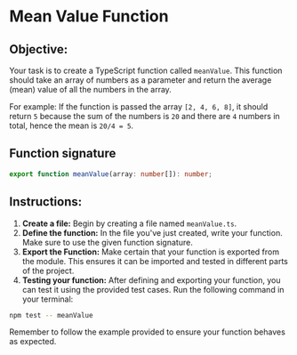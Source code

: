 # Mean Value Function

## Objective:

Your task is to create a TypeScript function called `meanValue`. This function should take an array of numbers as a parameter and return the average (mean) value of all the numbers in the array.

For example:
If the function is passed the array `[2, 4, 6, 8]`, it should return `5` because the sum of the numbers is `20` and there are `4` numbers in total, hence the mean is `20/4 = 5`.

## Function signature

```typescript
export function meanValue(array: number[]): number;
```

## Instructions:

1. **Create a file:** Begin by creating a file named `meanValue.ts`.
2. **Define the function:** In the file you've just created, write your function. Make sure to use the given function signature.
3. **Export the Function:** Make certain that your function is exported from the module. This ensures it can be imported and tested in different parts of the project.
4. **Testing your function:** After defining and exporting your function, you can test it using the provided test cases. Run the following command in your terminal:

```Bash
npm test -- meanValue
```

Remember to follow the example provided to ensure your function behaves as expected.
